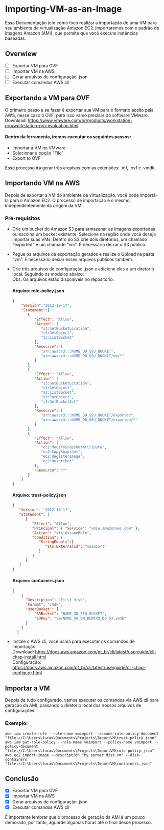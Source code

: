 # Importing-VM-as-an-Image
Essa Documentação tem como foco realizar a importação de uma VM para seu ambiente de virtualização Amazon EC2. Importaremos com o padrão de Imagens Amazon (AMI), que permite que você execute instâncias baseadas.

## Overwiew 

- [ ] Exportar VM para OVF
- [ ] Importar VM na AWS
- [ ] Gerar arquivos de configuração .json
- [ ] Executar comandos AWS cli

## Exportando a VM para OVF 
O primeiro passo a se fazer é exportar sua VM para o formato aceito pela AWS, nesse caso o OVF, para isso vamo precisar do software VMware. </br>
Download: https://www.vmware.com/br/products/workstation-pro/workstation-pro-evaluation.html

#### Dentro da ferramenta, iremos executar os seguintes passos:

  - Importar a VM no VMware 
  - Selecionar a opção "File"
  - Export to OVF
  
Esse processo irá gerar três arquivos com as extensões: .mf, .ovf e .vmdk.

## Importando VM na AWS
Depois de exportar a VM do ambiente de virtualização, você pode importá-la para o Amazon EC2. O processo de importação é o mesmo, independentemente da origem da VM.

### Pré-requisitos

  - Crie um bucket do Amazon S3 para armazenar as imagens exportadas ou escolha um bucket existente. Selecione na região onde você deseja importar suas VMs. Dentro do S3 
    crie dois diretorios, um chamado "exported" e um chamado "vm". É necessário deixar o S3 público. 

  - Pegue os arquivos de exportação gerados e realize o Upload na pasta "vm". É necessário deixar esses arquivos públicos também. 

  - Crie três arquivos de configuração .json e adicione eles a um diretorio local. Seguindo os modelos abaixo: <br/>
    Obs: Os arquivos estão disponiveis no repositorio. 

      #### Arquivo: role-policy.json
      ```json
      {
          "Version":"2012-10-17",
          "Statement":[
             {
                "Effect": "Allow",
                "Action": [
                   "s3:GetBucketLocation",
                   "s3:GetObject",
                   "s3:ListBucket" 
                ],
                "Resource": [
                   "arn:aws:s3:::NOME_DO_SEU_BUCKET",
                   "arn:aws:s3:::NOME_DO_SEU_BUCKET/vm/*"
                ]
             },
             {
                "Effect": "Allow",
                "Action": [
                   "s3:GetBucketLocation",
                   "s3:GetObject",
                   "s3:ListBucket",
                   "s3:PutObject",
                   "s3:GetBucketAcl"
                ],
                "Resource": [
                   "arn:aws:s3:::NOME_DO_SEU_BUCKET/exported",
                   "arn:aws:s3:::NOME_DO_SEU_BUCKET/exported/*"
                ]
             },
             {
                "Effect": "Allow",
                "Action": [
                   "ec2:ModifySnapshotAttribute",
                   "ec2:CopySnapshot",
                   "ec2:RegisterImage",
                   "ec2:Describe*"
                ],
                "Resource": "*"
             }
          ]
      }
      ```

      #### Arquivo: trust-policy.json
      ```json
      {
         "Version": "2012-10-17",
         "Statement": [
            {
               "Effect": "Allow",
               "Principal": { "Service": "vmie.amazonaws.com" },
               "Action": "sts:AssumeRole",
               "Condition": {
                  "StringEquals":{
                     "sts:Externalid": "vmimport"
                  }
               }
            }
         ]
      }
      ```
      
      #### Arquivo: containers.json
      ```json
      [
          {
            "Description": "First disk",
            "Format": "vmdk",
            "UserBucket": {
                "S3Bucket": "NOME_DO_SEU_BUCKET",
                "S3Key": "vm/NOME_DA_VM_DENTRO_DO_S3.vmdk"
            }
          }
        ]
      ```
  - Instale o AWS cli, você usará para executar os comandos de importação. <br/>
    Download: https://docs.aws.amazon.com/pt_br/cli/latest/userguide/cli-chap-install.html <br/>
    Configuração: https://docs.aws.amazon.com/pt_br/cli/latest/userguide/cli-chap-configure.html
  
## Importar a VM
Depois de tudo configurado, vamos executar os comandos via AWS cli para geração da AMI, passando o diretorio local dos nossos arquivos de configurações.

### Exemplo:
  ```
  aws iam create-role --role-name vmimport --assume-role-policy-document "file://C:\Users\lucas\Documents\Projects\ImportVM\trust-policy.json"
  aws iam put-role-policy --role-name vmimport --policy-name vmimport --policy-document "file://C:\Users\lucas\Documents\Projects\ImportVM\role-policy.json"
  aws ec2 import-image --description "My server disk vm" --disk-containers "file://C:\Users\lucas\Documents\Projects\ImportVM\containers.json"
  ```
  
## Conclusão

- [x] Exportar VM para OVF
- [x] Importar VM na AWS
- [x] Gerar arquivos de configuração .json
- [x] Executar comandos AWS cli

É importante lembrar que o processo de geração da AMI é um pouco demorado, por tanto, aguarde algumas horas até o final desse processo.
